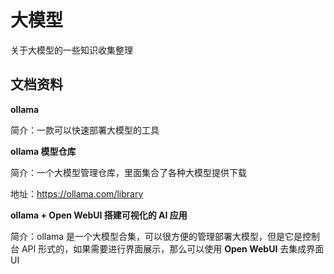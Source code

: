 # 大模型

关于大模型的一些知识收集整理



## 文档资料



**ollama**

简介：一款可以快速部署大模型的工具



**ollama 模型仓库**

简介：一个大模型管理仓库，里面集合了各种大模型提供下载

地址：https://ollama.com/library



**ollama + Open WebUI 搭建可视化的 AI 应用**

简介：ollama 是一个大模型合集，可以很方便的管理部署大模型，但是它是控制台 API 形式的，如果需要进行界面展示，那么可以使用 **Open WebUI** 去集成界面 UI
